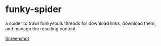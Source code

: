 funky-spider
============

a spider to trawl funkysouls threads for download links, download them, and manage the resulting content

[Screenshot](screenshot.gif)
